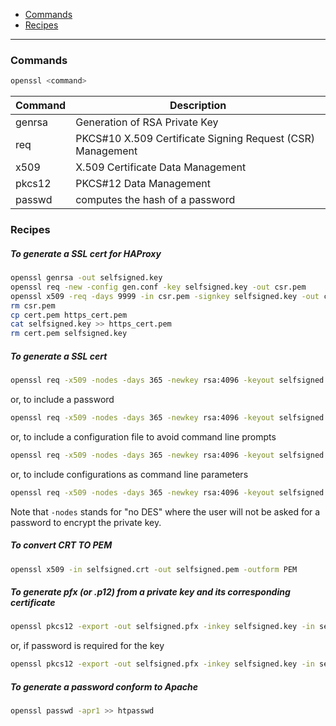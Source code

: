 - [Commands](#commands)
- [Recipes](#recipes)
____

### Commands

```sh
openssl <command>
```

| Command | Description |
| --- | --- |
| genrsa | Generation of RSA Private Key |
| req | PKCS#10 X.509 Certificate Signing Request (CSR) Management |
| x509 | X.509 Certificate Data Management |
| pkcs12 | PKCS#12 Data Management |
| passwd | computes the hash of a password |

### Recipes

##### To generate a SSL cert for HAProxy

```sh
openssl genrsa -out selfsigned.key
openssl req -new -config gen.conf -key selfsigned.key -out csr.pem
openssl x509 -req -days 9999 -in csr.pem -signkey selfsigned.key -out cert.pem
rm csr.pem
cp cert.pem https_cert.pem
cat selfsigned.key >> https_cert.pem
rm cert.pem selfsigned.key
```

##### To generate a SSL cert

```sh
openssl req -x509 -nodes -days 365 -newkey rsa:4096 -keyout selfsigned.key -out selfsigned.crt
```

or, to include a password

```sh
openssl req -x509 -nodes -days 365 -newkey rsa:4096 -keyout selfsigned.key -out selfsigned.crt -passin pass:YourSecurePassword
```

or, to include a configuration file to avoid command line prompts

```sh
openssl req -x509 -nodes -days 365 -newkey rsa:4096 -keyout selfsigned.key -out selfsigned.crt -passin pass:YourSecurePassword -config gen.conf 
```

or, to include configurations as command line parameters

```sh
openssl req -x509 -nodes -days 365 -newkey rsa:4096 -keyout selfsigned.key -out selfsigned.crt -passin pass:YourSecurePassword -subj "/C=US/ST=NY/L=NewYork/O=Testing/CN=localhost"
```

Note that `-nodes` stands for "no DES" where the user will not be asked for
a password to encrypt the private key.

##### To convert CRT TO PEM

```sh
openssl x509 -in selfsigned.crt -out selfsigned.pem -outform PEM
```

##### To generate pfx (or .p12) from a private key and its corresponding certificate

```sh
openssl pkcs12 -export -out selfsigned.pfx -inkey selfsigned.key -in selfsigned.crt
```

or, if password is required for the key

```sh
openssl pkcs12 -export -out selfsigned.pfx -inkey selfsigned.key -in selfsigned.crt -passout pass:YourSecurePassword 
```

##### To generate a password conform to Apache

```sh
openssl passwd -apr1 >> htpasswd
```
